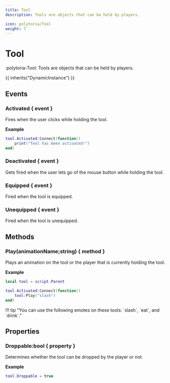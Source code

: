 ```yaml
---
title: Tool
description: Tools are objects that can be held by players.

icon: polytoria/Tool
weight: 7
---
```


# Tool

:polytoria-Tool: Tools are objects that can be held by players.

{{ inherits("DynamicInstance") }}

## Events

### Activated { event }

Fires when the user clicks while holding the tool.

**Example**

```lua
tool.Activated:Connect(function()
    print("Tool has been activated!")
end)
```

### Deactivated { event }

Gets fired when the user lets go of the mouse button while holding the tool.

### Equipped { event }

Fired when the tool is equipped.

### Unequipped { event }

Fired when the tool is unequipped.

## Methods

### Play(animationName;string) { method }

Plays an animation on the tool or the player that is currently holding the tool.

**Example**

```lua
local tool = script.Parent

tool.Activated:Connect(function()
    tool:Play("slash")
end)
```

<div data-search-exclude markdown>
!!! tip "You can use the following emotes on these tools: `slash`, `eat`, and `drink`."
</div>

## Properties

### Droppable:bool { property }

Determines whether the tool can be dropped by the player or not.

**Example**

```lua
tool.Droppable = true
```
